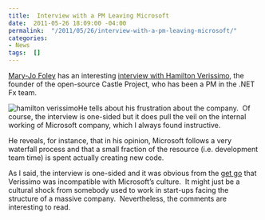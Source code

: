 ```yaml
---
title:  Interview with a PM Leaving Microsoft
date:  2011-05-26 18:09:00 -04:00
permalink:  "/2011/05/26/interview-with-a-pm-leaving-microsoft/"
categories:
- News
tags:  []
---
```

<p><a href="http://www.zdnet.com/blog/microsoft">Mary-Jo Foley</a> has an interesting <a href="http://www.zdnet.com/blog/microsoft/can-an-open-source-backer-thrive-inside-microsoft-this-one-says-no/9545">interview with Hamilton Verissimo</a>, the founder of the open-source Castle Project, who has been a PM in the .NET Fx team.</p>  <p><a href="http://twitter.com/#!/hammett"><img style="display:inline;margin-left:0;margin-right:0;" alt="hamilton verissimo" align="left" src="http://a3.twimg.com/profile_images/1287089673/Untitled_reasonably_small.png" /></a>He tells about his frustration about the company.&#160; Of course, the interview is one-sided but it does pull the veil on the internal working of Microsoft company, which I always found instructive.</p>  <p>He reveals, for instance, that in his opinion, Microsoft follows a very waterfall process and that a small fraction of the resource (i.e. development team time) is spent actually creating new code.</p>  <p>As I said, the interview is one-sided and it was obvious from the <a href="http://www.zdnet.com/blog/microsoft/open-source-castle-project-founder-joins-microsoft/1491">get go</a> that Verissimo was incompatible with Microsoft’s culture.&#160; It might just be a cultural shock from somebody used to work in start-ups facing the structure of a massive company.&#160; Nevertheless, the comments are interesting to read.</p>